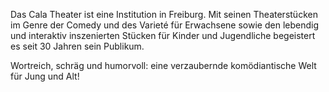 Das Cala Theater ist eine Institution in Freiburg.
Mit seinen Theaterstücken im Genre der Comedy und
des Varieté für Erwachsene sowie den lebendig und interaktiv
inszenierten Stücken für Kinder und Jugendliche
begeistert es seit 30 Jahren sein Publikum.

Wortreich, schräg und humorvoll: eine verzaubernde
komödiantische Welt für Jung und Alt!
